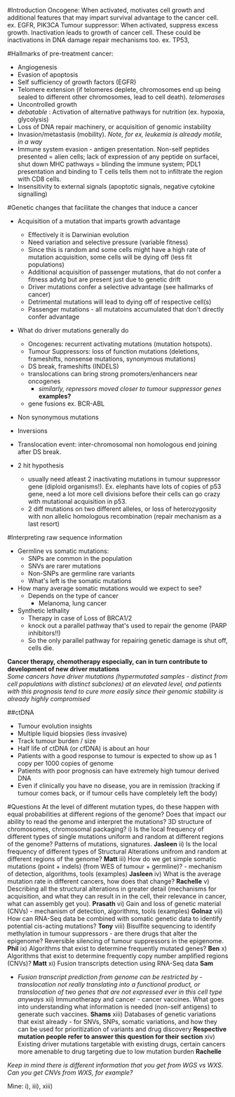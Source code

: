 #Introduction
Oncogene: When activated, motivates cell growth and additional features that may impart survival advantage to the cancer cell. ex. EGFR, PIK3CA
Tumour suppressor: When activated, suppress excess growth. Inactivation leads to growth of cancer cell. These could be inactivations in DNA damage repair mechanisms too. ex. TP53,
 
#Hallmarks of pre-treatment cancer:
- Angiogenesis
- Evasion of apoptosis
- Self sufficiency of growth factors (EGFR)
- Telomere extension (if telomeres deplete, chromosomes end up being sealed to different other chromosomes, lead to cell death). *telomerases*
- Uncontrolled growth
- *debatable* : Activation of alternative pathways for nutrition (ex. hypoxia, glycolysis)
- Loss of DNA repair machinery, or acquisition of genomic instability
- Invasion/metastasis (mobility). *Note, for ex, leukemia is already motile, in a way*
- Immune system evasion - antigen presentation. Non-self peptides presented = alien cells; lack of expression of any peptide on surfacei, shut down MHC pathways = blinding the immune system; PDL1 presentation and binding to T cells tells them not to infiltrate the region with CD8 cells. 
- Insensitivity to external signals (apoptotic signals, negative cytokine signalling)

#Genetic changes that facilitate the changes that induce a cancer
- Acquisition of a mutation that imparts growth advantage
	- Effectively it is Darwinian evolution
	- Need variation and selective pressure (variable fitness)
	- Since this is random and some cells might have a high rate of mutation acquisition, some cells will be dying off (less fit populations)
	- Additional acquisition of passenger mutations, that do not confer a fitness advtg but are present just due to genetic drift
	- Driver mutations confer a selective advantage (see hallmarks of cancer)
	- Detrimental mutations will lead to dying off of respective cell(s)
	- Passenger mutations - all mutatoins accumulated that don't directly confer advantage
- What do driver mutations generally do
	- Oncogenes: recurrent activating mutations (mutation hotspots).
	- Tumour Suppressors: loss of function mutations (deletions, frameshifts, nonsense mutations, synonymous mutations)
	- DS break, frameshifts (INDELS)
	- translocations can bring strong promoters/enhancers near oncogenes
		- *similarly, repressors moved closer to tumour suppressor genes* **examples?**
	- gene fusions ex. BCR-ABL
- Non synonymous mutations
- Inversions
- Translocation event: inter-chromosomal non homologous end joining after DS break. 

- 2 hit hypothesis 
	- usually need atleast 2 inactivating mutations in tumour suppressor gene (diploid organisms!). Ex. elephants have lots of copies of p53 gene, need a lot more cell divisions before their cells can go crazy with mutational acquisition in p53.
	- 2 diff mutations on two different alleles, or loss of heterozygosity with non allelic homologous recombination (repair mechanism as a last resort)

#Interpreting raw sequence information
- Germline vs somatic mutations: 
	- SNPs are common in the population
	- SNVs are rarer mutations
	- Non-SNPs are germline rare variants 
	- What's left is the somatic mutations
- How many average somatic mutations would we expect to see?
	- Depends on the type of cancer
		- Melanoma, lung cancer  
- Synthetic lethality
	- Therapy in case of Loss of BRCA1/2  
	- knock out a parallel pathway that's used to repair the genome (PARP inhibitors!!)
	- So the only parallel pathway for repairing genetic damage is shut off, cells die.  

**Cancer therapy, chemotherapy especially, can in turn contribute to development of new driver mutations**  
*Some cancers have driver mutations (hypermutated samples - distinct from cell populations with distinct subclones) at an elevated level, and patients with this prognosis tend to cure more easily since their genomic stability is already highly compromised*  

##ctDNA
- Tumour evolution insights
- Multiple liquid biopsies (less invasive)
- Track tumour burden / size
- Half life of ctDNA (or cfDNA) is about an hour
- Patients with a good response to tumour is expected to show up as 1 copy per 1000 copies of genome
- Patients with poor prognosis can have extremely high tumour derived DNA
- Even if clinically you have no disease, you are in remission (tracking if tumour comes back, or if tumour cells have completely left the body)

#Questions
At the level of different mutation types, do these happen with equal probabilities at different regions of the genome? Does that impact our ability to read the genome and interpret the mutations? 3D structure of chromosomes, chromosomal packaging? 
i) Is the local frequency of different types of single mutations uniform and random at different regions of the genome? Patterns of mutations, signatures. **Jasleen**
ii) Is the local frequency of different types of Structural Alterations unifrom and random at different regions of the genome? **Matt**
iii) How do we get simple somatic mutations (point + indels) (from WES of tumour + germline)? - mechanism of detection, algorithms, tools (examples) **Jasleen**
iv) What is the average mutation rate in different cancers, how does that change? **Rachelle**
v) Describing all the structural alterations in greater detail (mechanisms for acquisition, and what they can result in in the cell, their relevance in cancer, what can assembly get you). **Prasath**
vi) Gain and loss of genetic material (CNVs) - mechanism of detection, algorithms, tools (examples) **Golnaz**
vii) How can RNA-Seq data be combined with somatic genetic data to identify potential cis-acting mutations? **Tony**
viii) Bisulfite sequencing to identify methylation in tumour suppressors - are there drugs that alter the epigenome? Reversible silencing of tumour suppressors in the epigenome. **Phil** 
ix) Algorithms that exist to determine frequently mutated genes? **Ben**
x) Algorithms that exist to determine frequently copy number amplified regions (CNVs)? **Matt**
xi) Fusion transcripts detection using RNA-Seq data **Sam** 
- *Fusion transcript prediction from genome can be restricted by - translocation not really translating into a functional product, or translocation of two genes that are not expressed ever in this cell type anyways*
xii) Immunotherapy and cancer - cancer vaccines. What goes into understanding what information is needed (non-self antigens) to generate such vaccines. **Shams** 
xiii) Databases of genetic variations that exist already - for SNVs, SNPs, somatic variations, and how they can be used for prioritization of variants and drug discovery **Respective mutation people refer to answer this question for their section**
xiv) Existing driver mutations targetable with existing drugs, certain cancers more amenable to drug targeting due to low mutation burden **Rachelle** 

*Keep in mind there is different information that you get from WGS vs WXS. Can you get CNVs from WXS, for example?*

Mine: i), iii), xiii)
